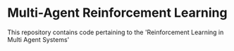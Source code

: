 # Multi-Agent Reinforcement Learning

This repository contains code pertaining to the 'Reinforcement Learning in Multi Agent Systems'